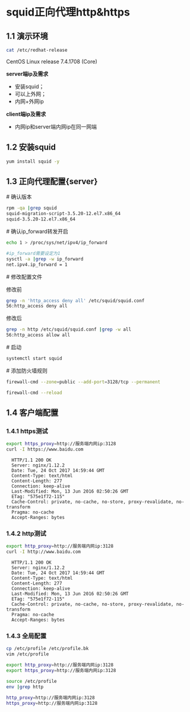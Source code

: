 # squid正向代理http&https



## 1.1 演示环境

```bash
cat /etc/redhat-release
```

CentOS Linux release 7.4.1708 (Core)

**server端ip及需求**

- 安装squid；
- 可以上外网；
- 内网+外网ip

**client端ip及需求**

- 内网ip和server端内网ip在同一网端



## 1.2 安装squid

```bash
yum install squid -y
```



## 1.3 正向代理配置{server}

\# 确认版本

```bash
rpm -qa |grep squid
squid-migration-script-3.5.20-12.el7.x86_64
squid-3.5.20-12.el7.x86_64
```

\# 确认ip_forward转发开启

```bash
echo 1 > /proc/sys/net/ipv4/ip_forward

#ip_forward需要设定为1
sysctl -a |grep -w ip_forward
net.ipv4.ip_forward = 1
```

\# 修改配置文件

修改前

```bash
grep -n 'http_access deny all' /etc/squid/squid.conf
56:http_access deny all
```

修改后

```bash
grep -n http /etc/squid/squid.conf |grep -w all
56:http_access allow all
```

\# 启动

```bash
systemctl start squid
```

\# 添加防火墙规则

```bash
firewall-cmd --zone=public --add-port=3128/tcp --permanent

firewall-cmd --reload
```



## 1.4 客户端配置

### 1.4.1 https测试

```bash
export https_proxy=http://服务端内网ip:3128
curl -I https://www.baidu.com
```

```
  HTTP/1.1 200 OK
  Server: nginx/1.12.2
  Date: Tue, 24 Oct 2017 14:59:44 GMT
  Content-Type: text/html
  Content-Length: 277
  Connection: keep-alive
  Last-Modified: Mon, 13 Jun 2016 02:50:26 GMT
  ETag: "575e1f72-115"
  Cache-Control: private, no-cache, no-store, proxy-revalidate, no-transform
  Pragma: no-cache
  Accept-Ranges: bytes
```

 

### 1.4.2 http测试

```bash
export http_proxy=http://服务端内网ip:3128
curl -I http://www.baidu.com
```

```
  HTTP/1.1 200 OK
  Server: nginx/1.12.2
  Date: Tue, 24 Oct 2017 14:59:44 GMT
  Content-Type: text/html
  Content-Length: 277
  Connection: keep-alive
  Last-Modified: Mon, 13 Jun 2016 02:50:26 GMT
  ETag: "575e1f72-115"
  Cache-Control: private, no-cache, no-store, proxy-revalidate, no-transform
  Pragma: no-cache
  Accept-Ranges: bytes
```

 

### 1.4.3 全局配置

```bash
cp /etc/profile /etc/profile.bk
vim /etc/profile
```

```bash
export http_proxy=http://服务端内网ip:3128
export https_proxy=http://服务端内网ip:3128
```

```bash
source /etc/profile
env |grep http
```

```bash
http_proxy=http://服务端内网ip:3128
https_proxy=http://服务端内网ip:3128
```

